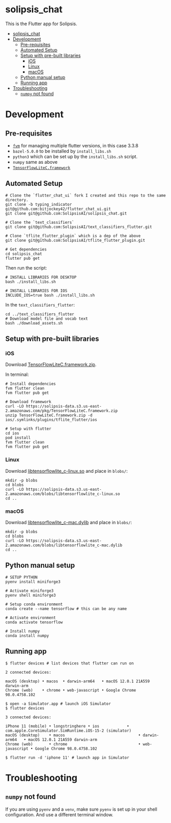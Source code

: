 # solipsis_chat

This is the Flutter app for Solipsis.

- [solipsis\_chat](#solipsis_chat)
- [Development](#development)
  - [Pre-requisites](#pre-requisites)
  - [Automated Setup](#automated-setup)
  - [Setup with pre-built libraries](#setup-with-pre-built-libraries)
    - [iOS](#ios)
    - [Linux](#linux)
    - [macOS](#macos)
  - [Python manual setup](#python-manual-setup)
  - [Running app](#running-app)
- [Troubleshooting](#troubleshooting)
  - [`numpy` not found](#numpy-not-found)

# Development

## Pre-requisites

- [`fvm`](https://fvm.app/docs/getting_started/installation) for managing multiple flutter versions, in this case 3.3.8
- `bazel-5.0.0` to be installed by `install_libs.sh`
- `python3` which can be set up by the `install_libs.sh` script.
- `numpy` same as above
- [`TensorFlowLiteC.framework`](https://solipsis-data.s3.us-east-2.amazonaws.com/pkg/TensorFlowLiteC.framework.zip)

## Automated Setup

```shell
# Clone the `flutter_chat_ui` fork I created and this repo to the same directory.
git clone -b typing_indicator git@github.com:bitjockey42/flutter_chat_ui.git
git clone git@github.com:SolipsisAI/solipsis_chat.git

# Clone the `text_classifiers`
git clone git@github.com:SolipsisAI/text_classifiers_flutter.git

# Clone `tflite_flutter_plugin` which is a dep of the above
git clone git@github.com:SolipsisAI/tflite_flutter_plugin.git

# Get dependencies
cd solipsis_chat
flutter pub get
```

Then run the script:
```shell
# INSTALL LIBRARIES FOR DESKTOP
bash ./install_libs.sh

# INSTALL LIBRARIES FOR IOS
INCLUDE_IOS=true bash ./install_libs.sh
```

In the `text_classifiers_flutter`:
```shell
cd ../text_classifiers_flutter
# Download model file and vocab text
bash ./download_assets.sh
```

## Setup with pre-built libraries

### iOS

Download [TensorFlowLiteC.framework.zip](https://solipsis-data.s3.us-east-2.amazonaws.com/pkg/TensorFlowLiteC.framework.zip).

In terminal:
```shell
# Install dependencies
fvm flutter clean
fvm flutter pub get

# Download framework
curl -LO https://solipsis-data.s3.us-east-2.amazonaws.com/pkg/TensorFlowLiteC.framework.zip 
unzip TensorFlowLiteC.framework.zip -d ios/.symlinks/plugins/tflite_flutter/ios

# Setup with flutter
cd ios
pod install
fvm flutter clean
fvm flutter pub get
```

### Linux

Download [libtensorflowlite_c-linux.so](https://solipsis-data.s3.us-east-2.amazonaws.com/blobs/libtensorflowlite_c-linux.so) and place in `blobs/`:

```shell
mkdir -p blobs
cd blobs
curl -LO https://solipsis-data.s3.us-east-2.amazonaws.com/blobs/libtensorflowlite_c-linux.so
cd ..
```

### macOS

Download [libtensorflowlite_c-mac.dylib](https://solipsis-data.s3.us-east-2.amazonaws.com/blobs/libtensorflowlite_c-mac.dylib) and place in `blobs/`:

```shell
mkdir -p blobs
cd blobs
curl -LO https://solipsis-data.s3.us-east-2.amazonaws.com/blobs/libtensorflowlite_c-mac.dylib
cd ..
```

## Python manual setup

```shell
# SETUP PYTHON
pyenv install miniforge3

# Activate miniforge3
pyenv shell miniforge3

# Setup conda environment
conda create --name tensorflow # this can be any name

# Activate environment
conda activate tensorflow

# Install numpy
conda install numpy
```

## Running app

```shell
$ flutter devices # list devices that flutter can run on

2 connected devices:

macOS (desktop) • macos  • darwin-arm64   • macOS 12.0.1 21A559 darwin-arm
Chrome (web)    • chrome • web-javascript • Google Chrome 98.0.4758.102

$ open -a Simulator.app # launch iOS Simulator
$ flutter devices

3 connected devices:

iPhone 11 (mobile) • longstringhere • ios            • com.apple.CoreSimulator.SimRuntime.iOS-15-2 (simulator)
macOS (desktop)    • macos                                • darwin-arm64   • macOS 12.0.1 21A559 darwin-arm
Chrome (web)       • chrome                               • web-javascript • Google Chrome 98.0.4758.102

$ flutter run -d 'iphone 11' # launch app in Simulator
```

# Troubleshooting

## `numpy` not found

If you are using `pyenv` and a `venv`, make sure `pyenv` is set up in your shell configuration. And use a different terminal window.
